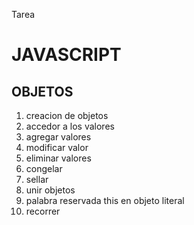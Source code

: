 Tarea
# JAVASCRIPT
 
## OBJETOS
 
1. creacion de objetos
2. accedor a los valores
3. agregar valores
4. modificar valor
5. eliminar valores
6. congelar
7. sellar
8. unir objetos
9. palabra reservada this en objeto literal
10. recorrer